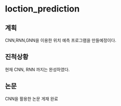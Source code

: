 # loction_prediction
## 계획
CNN,RNN,GNN을 이용한 위치 예측 프로그램을 만들예정이다.   
## 진척상황
현재 CNN, RNN 까지는 완성하였다.
## 논문
CNN을 활용한 논문 게재 완료

